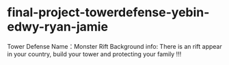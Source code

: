 # final-project-towerdefense-yebin-edwy-ryan-jamie
Tower Defense
	Name：Monster Rift
	Background info: There is an rift appear in your country, build your tower and protecting your family !!!